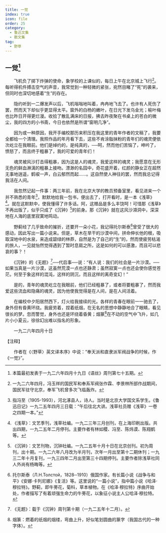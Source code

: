 ```yaml
---
title: 一觉
index: true
icon: file
order: 25
category:
  - 鲁迅文集
  - 散文集
tag:  
  - 野草
---
```


## 一觉[^①]

　　飞机负了掷下炸弹的使命，象学校的上课似的，每日上午在北京城上飞行[^②]。每听得机件搏击空气的声音，我常觉到一种轻微的紧张，宛然目睹了“死”的袭来，但同时也深切地感着“生”的存在。

　　隐约听到一二爆发声以后，飞机嗡嗡地叫着，冉冉地飞去了。也许有人死伤了罢，然而天下却似乎更显得太平。窗外的白杨的嫩叶，在日光下发乌金光；榆叶梅也比昨日开得更烂漫。收拾了散乱满床的日报，拂去昨夜聚在书桌上的苍白的微尘，我的四方的小书斋，今日也依然是所谓“窗明几净”。

　　因为或一种原因，我开手编校那历来积压在我这里的青年作者的文稿了，我要全都给一个清理。我照作品的年月看下去，这些不肯涂脂抹粉的青年们的魂灵便依次屹立在我眼前。他们是绰约的，是纯真的，──呵，然而他们苦恼了，呻吟了，愤怒了，而且终于粗暴了，我的可爱的青年们！

　　魂灵被风沙打击得粗暴，因为这是人的魂灵，我爱这样的魂灵；我愿意在无形无色的鲜血淋漓的粗暴上接吻。漂渺的名园中，奇花盛开着，红颜的静女正在超然无事地逍遥，鹤唳一声，白云郁然而起……。这自然使人神往的罢，然而我总记得我活在人间。

　　我忽然记起一件事：两三年前，我在北京大学的教员预备室里，看见进来一个并不熟悉的青年[^③]，默默地给我一包书，便出去了，打开看时，是一本《浅草》[^④]。就在这默默中，使我懂得了许多话。阿，这赠品是多么丰饶呵！可惜那《浅草》不再出版了，似乎只成了《沉钟》[^⑤]的前身。那《沉钟》就在这风沙澒洞中，深深地在人海的底里寂寞地鸣动。

　　野蓟经了几乎致命的摧折，还要开一朵小花，我记得托尔斯泰[^⑥]曾受了很大的感动，因此写出一篇小说来。但是，草木在旱干的沙漠中间，拼命伸长他的根，吸取深地中的水泉，来造成碧绿的林莽，自然是为了自己的“生”的，然而使疲劳枯渴的旅人，一见就怡然觉得遇到了暂时息肩之所，这是如何的可以感激，而且可以悲哀的事？！

　　《沉钟》的《无题》[^⑦]──代启事──说：“有人说：我们的社会是一片沙漠。──如果当真是一片沙漠，这虽然荒漠一点也还静肃；虽然寂寞一点也还会使你感觉苍茫。何至于象这样的混沌，这样的阴沉，而且这样的离奇变幻！”

　　是的，青年的魂灵屹立在我眼前，他们已经粗暴了，或者将要粗暴了，然而我爱这些流血和隐痛的魂灵，因为他使我觉得是在人间，是在人间活着。

　　在编校中夕阳居然西下，灯火给我接续的光。各样的青春在眼前一一驰去了，身外但有昏黄环绕。我疲劳着，捏着纸烟，在无名的思想中静静地合了眼睛，看见很长的梦。忽而警觉，身外也还是环绕着昏黄；烟篆[^⑧]在不动的空气中飞升，如几片小小夏云，徐徐幻出难以指名的形象。

　　一九二六年四月十日

【注释】

[^①]: 本篇最初发表于一九二六年四月十九日《语丝》周刊第七十五期。

　　作者在《〈野草〉英文译本序》中说：“奉天派和直隶派军阀战争的时候，作《一觉》”。

[^②]: 一九二六年四月，冯玉祥的国民军和奉系军阀张作霖、李景林所部作战期间，国民军驻守北京，奉军飞机曾多次飞临轰炸。

[^③]: 指冯至（1905-1993），河北涿县人，诗人。当时是北京大学国文系学生。《鲁迅日记》一九二五年四月三日载：“午后往北大讲。浅草社员赠《浅草》一卷之四期一本。”

[^④]:《浅草》：文艺季刊，浅草社编。一九二三年三月创刊，在上海印刷出版。共出四期，一九二五年二月停刊。主要作者有林如稷、冯至、陈炜谟、陈翔鹤等。

[^⑤]:《沉钟》：文艺刊物，沉钟社编。一九二五年十月十日在北京创刊。初为周刊，出十期。一九二六年八月改为半月刊，次年一月出至第十二期休刊；一九三二年十月复刊，一九三四年二月出至第三十四期停刊。主要作者除浅草社同人外尚有杨晦等。

[^⑥]: 托尔斯泰（Л.Н.Толстой，1828─1910）俄国作家。有长篇小说《战争与和平》《安娜·卡列尼娜》《复活》等。这里说的“一篇小说”，指中篇小说《哈泽·穆拉特》。野蓟，即牛蒡花，菊科，草本植物。在《哈泽·穆拉特》序曲开始处，作者描写了有着顽强生命力的牛蒡花，以象征小说主人公哈泽·穆拉特。

[^⑦]:《无题》：载于《沉钟》周刊第十期（一九二五年十二月）。

[^⑧]: 烟篆：燃着的纸烟的烟缕，弯曲上升，好似笔划圆曲的篆字（我国古代的一种字体）。
